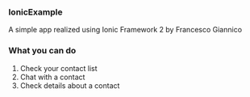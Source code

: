### IonicExample

A simple app realized using Ionic Framework 2 by Francesco Giannico 

### What you can do

  1) Check your contact list
  2) Chat with a contact
  3) Check details about a contact 